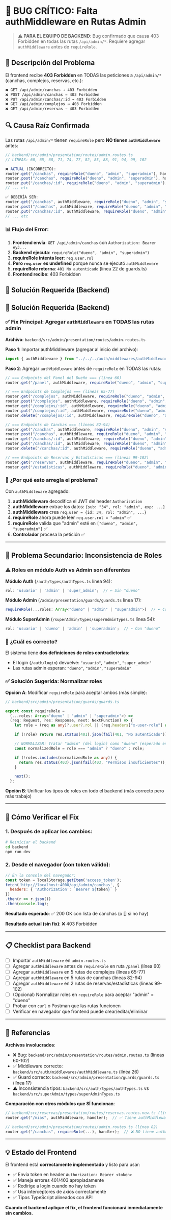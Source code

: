 # 🚨 BUG CRÍTICO: Falta authMiddleware en Rutas Admin

> **⚠️ PARA EL EQUIPO DE BACKEND**: Bug confirmado que causa 403 Forbidden en todas las rutas `/api/admin/*`. Requiere agregar `authMiddleware` antes de `requireRole`.

## 🐛 Descripción del Problema

El frontend recibe **403 Forbidden** en TODAS las peticiones a `/api/admin/*` (canchas, complejos, reservas, etc.):

```bash
❌ GET /api/admin/canchas → 403 Forbidden
❌ POST /api/admin/canchas → 403 Forbidden  
❌ PUT /api/admin/canchas/:id → 403 Forbidden
❌ GET /api/admin/complejos → 403 Forbidden
❌ GET /api/admin/reservas → 403 Forbidden
```

## 🔍 Causa Raíz Confirmada

Las rutas `/api/admin/*` tienen `requireRole` pero **NO tienen `authMiddleware`** antes:

```typescript
// backend/src/admin/presentation/routes/admin.routes.ts
// LÍNEAS: 60, 65, 68, 71, 74, 77, 82, 85, 88, 91, 94, 99, 102

❌ ACTUAL (INCORRECTO):
router.get("/canchas", requireRole("dueno", "admin", "superadmin"), handler);
router.post("/canchas", requireRole("dueno", "admin", "superadmin"), handler);
router.put("/canchas/:id", requireRole("dueno", "admin", "superadmin"), handler);
// ... etc

✅ DEBERÍA SER:
router.get("/canchas", authMiddleware, requireRole("dueno", "admin", "superadmin"), handler);
router.post("/canchas", authMiddleware, requireRole("dueno", "admin", "superadmin"), handler);
router.put("/canchas/:id", authMiddleware, requireRole("dueno", "admin", "superadmin"), handler);
// ... etc
```

### 📊 Flujo del Error:

1. **Frontend envía**: `GET /api/admin/canchas` con `Authorization: Bearer eyJ...`
2. **Backend ejecuta**: `requireRole("dueno", "admin", "superadmin")`
3. **requireRole intenta leer**: `req.user.rol`
4. **Pero `req.user` es undefined** porque nunca se ejecutó `authMiddleware`
5. **requireRole retorna**: `401 No autenticado` (línea 22 de guards.ts)
6. **Frontend recibe**: 403 Forbidden

## 🔧 Solución Requerida (Backend)

## 🔧 Solución Requerida (Backend)

### ✅ **Fix Principal**: Agregar `authMiddleware` en TODAS las rutas admin

**Archivo**: `backend/src/admin/presentation/routes/admin.routes.ts`

**Paso 1**: Importar authMiddleware (agregar al inicio del archivo):

```typescript
import { authMiddleware } from "../../../auth/middlewares/authMiddleware";
```

**Paso 2**: Agregar `authMiddleware` antes de `requireRole` en TODAS las rutas:

```typescript
// === Endpoints del Panel del Dueño === (línea 60)
router.get("/panel", authMiddleware, requireRole("dueno", "admin", "superadmin"), ...);

// === Endpoints de Complejos === (líneas 65-77)
router.get("/complejos", authMiddleware, requireRole("dueno", "admin", "superadmin"), ...);
router.post("/complejos", authMiddleware, requireRole("dueno", "admin", "superadmin"), ...);
router.get("/complejos/:id", authMiddleware, requireRole("dueno", "admin", "superadmin"), ...);
router.put("/complejos/:id", authMiddleware, requireRole("dueno", "admin", "superadmin"), ...);
router.delete("/complejos/:id", authMiddleware, requireRole("dueno", "admin", "superadmin"), ...);

// === Endpoints de Canchas === (líneas 82-94)
router.get("/canchas", authMiddleware, requireRole("dueno", "admin", "superadmin"), ...);
router.post("/canchas", authMiddleware, requireRole("dueno", "admin", "superadmin"), ...);
router.get("/canchas/:id", authMiddleware, requireRole("dueno", "admin", "superadmin"), ...);
router.put("/canchas/:id", authMiddleware, requireRole("dueno", "admin", "superadmin"), ...);
router.delete("/canchas/:id", authMiddleware, requireRole("dueno", "admin", "superadmin"), ...);

// === Endpoints de Reservas y Estadísticas === (líneas 99-102)
router.get("/reservas", authMiddleware, requireRole("dueno", "admin", "superadmin"), ...);
router.get("/estadisticas", authMiddleware, requireRole("dueno", "admin", "superadmin"), ...);
```

### 🎯 **¿Por qué esto arregla el problema?**

Con `authMiddleware` agregado:

1. **authMiddleware** decodifica el JWT del header `Authorization`
2. **authMiddleware** extrae los datos: `{sub: "34", rol: "admin", exp: ...}`
3. **authMiddleware** crea `req.user = {id: 34, rol: "admin", ...}`
4. **requireRole** ahora puede leer `req.user.rol = "admin"` ✅
5. **requireRole** valida que "admin" esté en `["dueno", "admin", "superadmin"]` ✅
6. **Controlador** procesa la petición ✅

---

## 📝 Problema Secundario: Inconsistencia de Roles

### ⚠️ **Roles en módulo Auth vs Admin son diferentes**

**Módulo Auth** (`/auth/types/authTypes.ts` línea 94):
```typescript
rol: 'usuario' | 'admin' | 'super_admin';  // ← Sin "dueno"
```

**Módulo Admin** (`/admin/presentation/guards/guards.ts` línea 17):
```typescript
requireRole(...roles: Array<"dueno" | "admin" | "superadmin">)  // ← Con "dueno"
```

**Módulo SuperAdmin** (`/superAdmin/types/superAdminTypes.ts` línea 54):
```typescript
rol: 'usuario' | 'dueno' | 'admin' | 'superadmin';  // ← Con "dueno"
```

### 🤔 **¿Cuál es correcto?**

El sistema tiene **dos definiciones de roles contradictorias**:
- El login (`/auth/login`) devuelve: `"usuario"`, `"admin"`, `"super_admin"`
- Las rutas admin esperan: `"dueno"`, `"admin"`, `"superadmin"`

### ✅ **Solución Sugerida**: Normalizar roles

**Opción A**: Modificar `requireRole` para aceptar ambos (más simple):

```typescript
// backend/src/admin/presentation/guards/guards.ts

export const requireRole =
  (...roles: Array<"dueno" | "admin" | "superadmin">) =>
  (req: Request, res: Response, next: NextFunction) => {
    let role = (req as any)?.user?.rol || (req.headers["x-user-role"] as string | undefined);

    if (!role) return res.status(401).json(fail(401, "No autenticado"));

    // NORMALIZAR: Tratar "admin" (del login) como "dueno" (esperado en admin routes)
    const normalizedRole = role === "admin" ? "dueno" : role;

    if (!roles.includes(normalizedRole as any)) {
      return res.status(403).json(fail(403, "Permisos insuficientes"));
    }

    next();
  };
```

**Opción B**: Unificar los tipos de roles en todo el backend (más correcto pero más trabajo)

---

## 🧪 Cómo Verificar el Fix

### 1. Después de aplicar los cambios:

```bash
# Reiniciar el backend
cd backend
npm run dev
```

### 2. Desde el navegador (con token válido):

```javascript
// En la consola del navegador:
const token = localStorage.getItem('access_token');
fetch('http://localhost:4000/api/admin/canchas', {
  headers: { 'Authorization': `Bearer ${token}` }
})
.then(r => r.json())
.then(console.log);
```

**Resultado esperado**: ✅ 200 OK con lista de canchas (o [] si no hay)

**Resultado actual (sin fix)**: ❌ 403 Forbidden

---

## 📋 Checklist para Backend

- [ ] Importar `authMiddleware` en `admin.routes.ts`
- [ ] Agregar `authMiddleware` antes de `requireRole` en ruta `/panel` (línea 60)
- [ ] Agregar `authMiddleware` en 5 rutas de complejos (líneas 65-77)
- [ ] Agregar `authMiddleware` en 5 rutas de canchas (líneas 82-94)
- [ ] Agregar `authMiddleware` en 2 rutas de reservas/estadísticas (líneas 99-102)
- [ ] (Opcional) Normalizar roles en `requireRole` para aceptar "admin" = "dueno"
- [ ] Probar con `curl` o Postman que las rutas funcionen
- [ ] Verificar en navegador que frontend puede crear/editar/eliminar

---

## 🔗 Referencias

**Archivos involucrados**:
- ❌ Bug: `backend/src/admin/presentation/routes/admin.routes.ts` (líneas 60-102)
- ✅ Middleware correcto: `backend/src/auth/middlewares/authMiddleware.ts` (línea 26)
- ✅ Guard correcto: `backend/src/admin/presentation/guards/guards.ts` (línea 17)
- ⚠️ Inconsistencia tipos: `backend/src/auth/types/authTypes.ts` vs `backend/src/superAdmin/types/superAdminTypes.ts`

**Comparación con otros módulos que SÍ funcionan**:
```typescript
// backend/src/reservas/presentation/routes/reservas.routes.new.ts (línea 137)
router.get("/mias", authMiddleware, handler);  // ✅ Tiene authMiddleware

// backend/src/admin/presentation/routes/admin.routes.ts (línea 82)  
router.get("/canchas", requireRole(...), handler);  // ❌ NO tiene authMiddleware
```

---

## 💡 Estado del Frontend

El frontend está **correctamente implementado** y listo para usar:
- ✅ Envía token en header `Authorization: Bearer <token>`
- ✅ Maneja errores 401/403 apropiadamente
- ✅ Redirige a login cuando no hay token
- ✅ Usa interceptores de axios correctamente
- ✅ Tipos TypeScript alineados con API

**Cuando el backend aplique el fix, el frontend funcionará inmediatamente sin cambios.**
